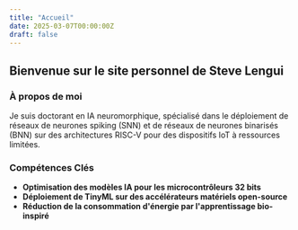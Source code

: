 ```yaml
---
title: "Accueil"
date: 2025-03-07T00:00:00Z
draft: false
---
```


## Bienvenue sur le site personnel de Steve Lengui

### À propos de moi
Je suis doctorant en IA neuromorphique, spécialisé dans le déploiement de réseaux de neurones spiking (SNN) et de réseaux de neurones binarisés (BNN) sur des architectures RISC-V pour des dispositifs IoT à ressources limitées.

### Compétences Clés
- **Optimisation des modèles IA pour les microcontrôleurs 32 bits**
- **Déploiement de TinyML sur des accélérateurs matériels open-source**
- **Réduction de la consommation d'énergie par l'apprentissage bio-inspiré**

